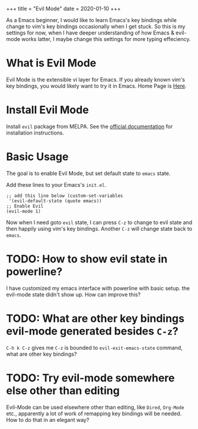 +++
title = "Evil Mode"
date = 2020-01-10
+++

As a Emacs beginner, I would like to learn Emacs's key bindings while change to vim's key bindings occasionally when I get stuck. So this is my settings for now, when I have deeper understanding of how Emacs & evil-mode works latter, I maybe change this settings for more typing effeciency.

# What is Evil Mode
Evil Mode is the extensible vi layer for Emacs. If you already known vim's key bindings, you would likely want to try it in Emacs. Home Page is [Here][0].

# Install Evil Mode
Install `evil` package from MELPA. See the [official documentation][1] for installation instructions. 

# Basic Usage
The goal is to enable Evil Mode, but set default state to `emacs` state.

Add these lines to your Emacs's `init.el`.
```
;; add this line below (custom-set-variables
 '(evil-default-state (quote emacs))
;; Enable Evil
(evil-mode 1)
```

Now when I need goto `evil` state, I can press `C-z` to change to evil state and then happily using vim's key bindings. Another `C-z` will change state back to `emacs`.

# TODO: How to show evil state in powerline?
I have customized my emacs interface with powerline with basic setup. the evil-mode state didn't show up. How can improve this?

# TODO: What are other key bindings evil-mode generated besides `C-z`?
`C-h k C-z` gives me `C-z` is bounded to `evil-exit-emacs-state` command, what are other key bindings?

# TODO: Try evil-mode somewhere else other than editing
Evil-Mode can be used elsewhere other than editing, like `Dired`, `Org-Mode` etc., apparently a lot of work of remapping key bindings will be needed. How to do that in an elegant way? 

[0]: https://github.com/emacs-evil/evil
[1]: https://evil.readthedocs.io/en/latest/overview.html#installation-via-package-el
